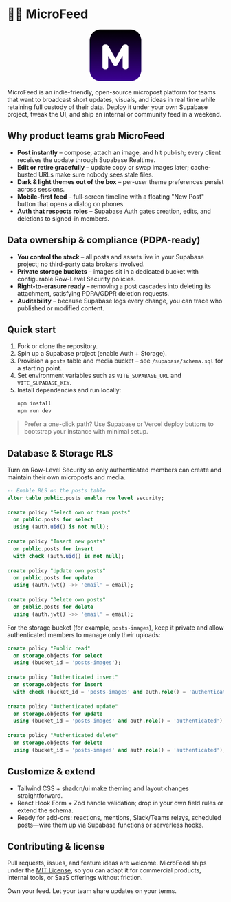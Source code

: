 # 🧞‍♂️ MicroFeed

<p align="center">
  <a href="https://micro-feed.vercel.app/">
    <img src="public/micro-feed.png" alt="MicroFeed Logo" width="120" height="120">
  </a>
</p>

MicroFeed is an indie-friendly, open-source micropost platform for teams that want to broadcast short updates, visuals, and ideas in real time while retaining full custody of their data. Deploy it under your own Supabase project, tweak the UI, and ship an internal or community feed in a weekend.

## Why product teams grab MicroFeed
- **Post instantly** – compose, attach an image, and hit publish; every client receives the update through Supabase Realtime.
- **Edit or retire gracefully** – update copy or swap images later; cache-busted URLs make sure nobody sees stale files.
- **Dark & light themes out of the box** – per-user theme preferences persist across sessions.
- **Mobile-first feed** – full-screen timeline with a floating "New Post" button that opens a dialog on phones.
- **Auth that respects roles** – Supabase Auth gates creation, edits, and deletions to signed-in members.

## Data ownership & compliance (PDPA-ready)
- **You control the stack** – all posts and assets live in your Supabase project; no third-party data brokers involved.
- **Private storage buckets** – images sit in a dedicated bucket with configurable Row-Level Security policies.
- **Right-to-erasure ready** – removing a post cascades into deleting its attachment, satisfying PDPA/GDPR deletion requests.
- **Auditability** – because Supabase logs every change, you can trace who published or modified content.

## Quick start
1. Fork or clone the repository.
2. Spin up a Supabase project (enable Auth + Storage).
3. Provision a `posts` table and media bucket – see `/supabase/schema.sql` for a starting point.
4. Set environment variables such as `VITE_SUPABASE_URL` and `VITE_SUPABASE_KEY`.
5. Install dependencies and run locally:
   ```bash
   npm install
   npm run dev
   ```

> Prefer a one-click path? Use Supabase or Vercel deploy buttons to bootstrap your instance with minimal setup.

## Database & Storage RLS
Turn on Row-Level Security so only authenticated members can create and maintain their own microposts and media.

```sql
-- Enable RLS on the posts table
alter table public.posts enable row level security;

create policy "Select own or team posts"
  on public.posts for select
  using (auth.uid() is not null);

create policy "Insert new posts"
  on public.posts for insert
  with check (auth.uid() is not null);

create policy "Update own posts"
  on public.posts for update
  using (auth.jwt() ->> 'email' = email);

create policy "Delete own posts"
  on public.posts for delete
  using (auth.jwt() ->> 'email' = email);
```

For the storage bucket (for example, `posts-images`), keep it private and allow authenticated members to manage only their uploads:

```sql
create policy "Public read"
  on storage.objects for select
  using (bucket_id = 'posts-images');

create policy "Authenticated insert"
  on storage.objects for insert
  with check (bucket_id = 'posts-images' and auth.role() = 'authenticated');

create policy "Authenticated update"
  on storage.objects for update
  using (bucket_id = 'posts-images' and auth.role() = 'authenticated');

create policy "Authenticated delete"
  on storage.objects for delete
  using (bucket_id = 'posts-images' and auth.role() = 'authenticated');
```

## Customize & extend
- Tailwind CSS + shadcn/ui make theming and layout changes straightforward.
- React Hook Form + Zod handle validation; drop in your own field rules or extend the schema.
- Ready for add-ons: reactions, mentions, Slack/Teams relays, scheduled posts—wire them up via Supabase functions or serverless hooks.

## Contributing & license
Pull requests, issues, and feature ideas are welcome. MicroFeed ships under the [MIT License](./LICENSE), so you can adapt it for commercial products, internal tools, or SaaS offerings without friction.

Own your feed. Let your team share updates on your terms.
